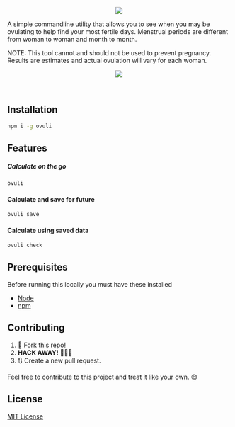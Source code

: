 <p align="center">
 <img src="https://user-images.githubusercontent.com/3650216/73588142-4d1d7180-44eb-11ea-8ace-75d4e69c8a43.png"/>
</p>

A simple commandline utility that allows you to see when you may be ovulating to help find your most fertile days. Menstrual periods are different from woman to woman and month to month.

NOTE: This tool cannot and should not be used to prevent pregnancy. Results are estimates and actual ovulation will vary for each woman.

<p align="center">
 <img src="https://user-images.githubusercontent.com/3650216/73588516-1bf37000-44f0-11ea-8d50-bcc16a23088d.gif">
</p>

&nbsp;

## Installation

```sh
npm i -g ovuli
```

## Features

##### Calculate on the go 
```sh
ovuli
```

#### Calculate and save for future
```sh
ovuli save
```

#### Calculate using saved data
```sh
ovuli check
```
## Prerequisites

Before running this locally you must have these installed

- [Node](https://nodejs.org/)
- [npm](https://www.npmjs.com/)

## Contributing

1. 🍴 Fork this repo!
2. **HACK AWAY!** 🔨🔨🔨
3. 🔃 Create a new pull request.

Feel free to contribute to this project and treat it like your own. 😊

## License

[MIT License](https://github.com/sarthology/ovuli/blob/master/license)
